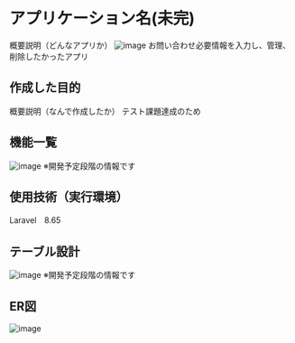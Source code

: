 # アプリケーション名(未完)
概要説明（どんなアプリか）
![image](https://user-images.githubusercontent.com/116421776/221119132-eaa78398-e8c2-4771-8f3e-fefe005cffc9.png)
お問い合わせ必要情報を入力し、管理、削除したかったアプリ

## 作成した目的
概要説明（なんで作成したか）
テスト課題達成のため
## 機能一覧
![image](https://user-images.githubusercontent.com/116421776/221119514-4ce79eb1-2bbe-42ea-b96c-30c80fdf287d.png)
※開発予定段階の情報です

## 使用技術（実行環境）
Laravel　8.65

## テーブル設計
![image](https://user-images.githubusercontent.com/116421776/221119691-fda69ae1-3a65-42d2-8fec-863e17babd1e.png)
※開発予定段階の情報です
## ER図
![image](https://user-images.githubusercontent.com/116421776/221122536-518c1045-2532-4665-ba4b-65ed0dc204d3.png)
